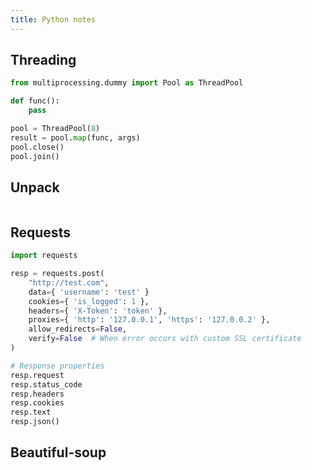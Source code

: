 ```yaml
---
title: Python notes
---
```


## Threading

```python
from multiprocessing.dummy import Pool as ThreadPool

def func():
    pass

pool = ThreadPool(8)
result = pool.map(func, args)
pool.close()
pool.join()
```

## Unpack

```python
```

## Requests

```python
import requests

resp = requests.post(
    "http://test.com",
    data={ 'username': 'test' }
    cookies={ 'is_logged': 1 },
    headers={ 'X-Token': 'token' },
    proxies={ 'http': '127.0.0.1', 'https': '127.0.0.2' },
    allow_redirects=False,
    verify=False  # When error occurs with custom SSL certificate 
)

# Response properties
resp.request
resp.status_code
resp.headers
resp.cookies
resp.text
resp.json()
```

## Beautiful-soup

```python
```
